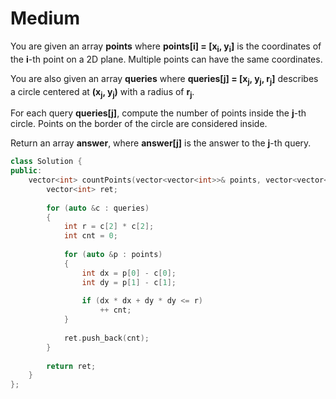 # Medium

You are given an array **points** where **points[i] = [x<sub>i</sub>, y<sub>i</sub>]** is the coordinates of the **i**-th point on a 2D plane. Multiple points can have the same coordinates.

You are also given an array **queries** where **queries[j] = [x<sub>j</sub>, y<sub>j</sub>, r<sub>j</sub>]** describes a circle centered at **(x<sub>j</sub>, y<sub>j</sub>)** with a radius of **r<sub>j</sub>**.

For each query **queries[j]**, compute the number of points inside the **j**-th circle. Points on the border of the circle are considered inside.

Return an array **answer**, where **answer[j]** is the answer to the **j**-th query.

```cpp
class Solution {
public:
    vector<int> countPoints(vector<vector<int>>& points, vector<vector<int>>& queries) {
        vector<int> ret;
        
        for (auto &c : queries)
        {
            int r = c[2] * c[2];
            int cnt = 0;
            
            for (auto &p : points)
            {
                int dx = p[0] - c[0];
                int dy = p[1] - c[1];
                
                if (dx * dx + dy * dy <= r)
                    ++ cnt;
            }
            
            ret.push_back(cnt);
        }
        
        return ret;
    }
};
```
